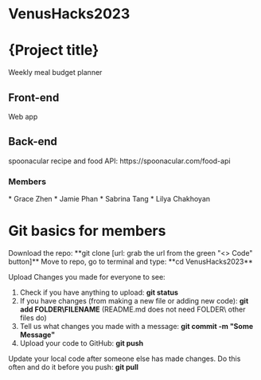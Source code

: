 # VenusHacks2023

<h1> {Project title} </h1>
Weekly meal budget planner


<h2> Front-end </h2>
Web app
<h2> Back-end </h2>
spoonacular recipe and food API: https://spoonacular.com/food-api 

<h3> Members </h3>
* Grace Zhen
* Jamie Phan
* Sabrina Tang
* Lilya Chakhoyan

<h1> Git basics for members </h1>
Download the repo: **git clone [url: grab the url from the green "<> Code" button]**
Move to repo, go to terminal and type: **cd VenusHacks2023**

Upload Changes you made for everyone to see:
1. Check if you have anything to upload: **git status**
2. If you have changes (from making a new file or adding new code): **git add FOLDER\FILENAME**
    (README.md does not need FOLDER\ other files do)
3. Tell us what changes you made with a message: **git commit -m "Some Message"**
4. Upload your code to GitHub: **git push**

Update your local code after someone else has made changes. Do this often and do it before you push: **git pull**



